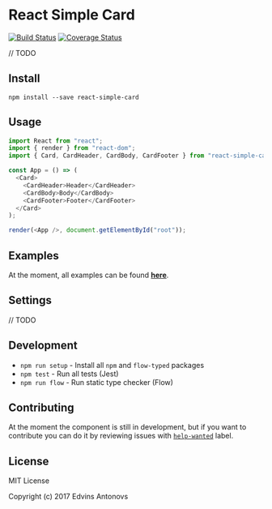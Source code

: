 # React Simple Card
[![Build Status](https://travis-ci.org/ummahusla/react-simple-card.svg?branch=master)](https://travis-ci.org/ummahusla/react-simple-card) [![Coverage Status](https://coveralls.io/repos/github/ummahusla/react-simple-card/badge.svg?branch=master)](https://coveralls.io/github/ummahusla/react-simple-card?branch=master)

// TODO

## Install

```
npm install --save react-simple-card
```

## Usage

```js
import React from "react";
import { render } from "react-dom";
import { Card, CardHeader, CardBody, CardFooter } from "react-simple-card";

const App = () => (
  <Card>
    <CardHeader>Header</CardHeader>
    <CardBody>Body</CardBody>
    <CardFooter>Footer</CardFooter>
  </Card>
);

render(<App />, document.getElementById("root"));
```

## Examples

At the moment, all examples can be found [**here**](https://github.com/ummahusla/react-simple-card/issues/7).


## Settings

// TODO

## Development

* `npm run setup` - Install all `npm` and `flow-typed` packages
* `npm test` - Run all tests (Jest)
* `npm run flow` - Run static type checker (Flow)


## Contributing

At the moment the component is still in development, but if you want to contribute you can do it by reviewing issues with [`help-wanted`](https://github.com/ummahusla/react-simple-card/issues?q=is%3Aissue+is%3Aopen+label%3A%22help+wanted%22) label.

## License

MIT License

Copyright (c) 2017 Edvins Antonovs
